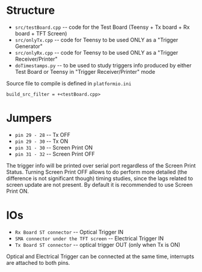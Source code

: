 # Structure
- `src/testBoard.cpp` -- code for the Test Board (Teensy + Tx board + Rx board + TFT Screen)
- `src/onlyTx.cpp` -- code for Teensy to be used ONLY as a "Trigger Generator" 
- `src/onlyRx.cpp` -- code for Teensy to be used ONLY as a "Trigger Receiver/Printer" 
- `doTimestamps.py` -- to be used to study triggers info  produced by either Test Board or Teensy in "Trigger Receiver/Printer" mode

Source file to compile is defined in `platformio.ini`
```
build_src_filter = +<testBoard.cpp>
```

# Jumpers
- `pin 29 - 28` -- Tx OFF
- `pin 29 - 30` -- Tx ON
- `pin 31 - 30` -- Screen Print ON
- `pin 31 - 32` -- Screen Print OFF

The trigger info will be printed over serial port regardless of the Screen Print Status. Turning Screen Print OFF allows to do perform more detailed (the difference is not significant though) timing studies, since the lags related to screen update are not present. By default it is recommended to use Screen Print ON.

# IOs

- `Rx Board ST connector` -- Optical Trigger IN
- `SMA connector under the TFT screen` -- Electrical Trigger IN 
- `Tx Board ST connector` -- optical trigger OUT (only when Tx is ON)   

Optical and Electrical Trigger can be connected at the same time, interrupts are attached to both pins.